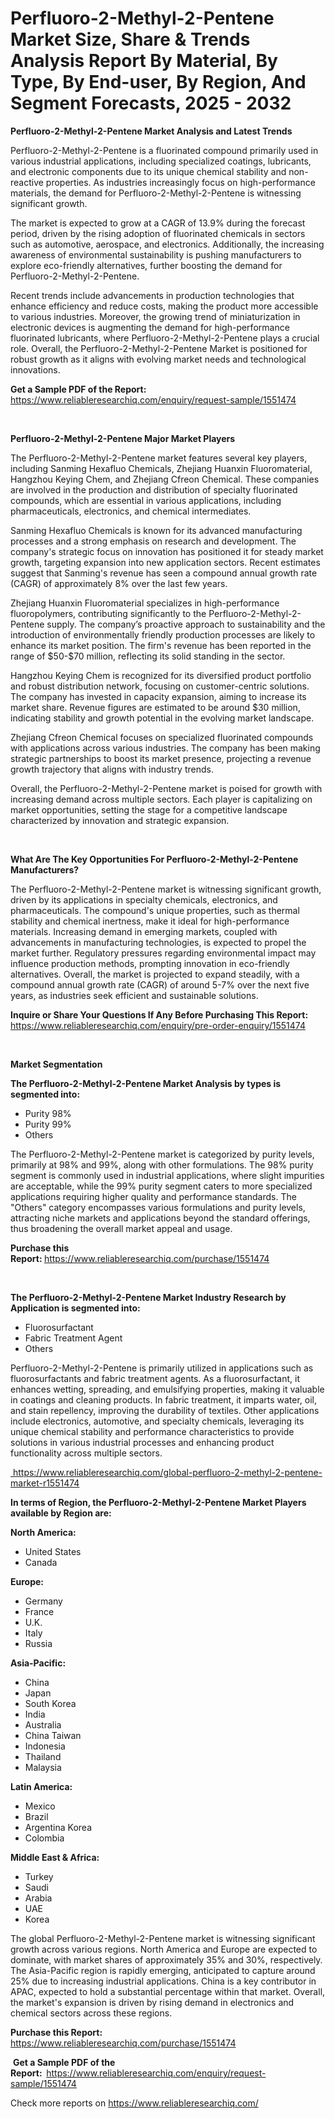 <p><h1>Perfluoro-2-Methyl-2-Pentene Market Size, Share & Trends Analysis Report By Material, By Type, By End-user, By Region, And Segment Forecasts, 2025 - 2032</h1></p><p><strong>Perfluoro-2-Methyl-2-Pentene Market Analysis and Latest Trends</strong></p>
<p><p>Perfluoro-2-Methyl-2-Pentene is a fluorinated compound primarily used in various industrial applications, including specialized coatings, lubricants, and electronic components due to its unique chemical stability and non-reactive properties. As industries increasingly focus on high-performance materials, the demand for Perfluoro-2-Methyl-2-Pentene is witnessing significant growth.</p><p>The market is expected to grow at a CAGR of 13.9% during the forecast period, driven by the rising adoption of fluorinated chemicals in sectors such as automotive, aerospace, and electronics. Additionally, the increasing awareness of environmental sustainability is pushing manufacturers to explore eco-friendly alternatives, further boosting the demand for Perfluoro-2-Methyl-2-Pentene. </p><p>Recent trends include advancements in production technologies that enhance efficiency and reduce costs, making the product more accessible to various industries. Moreover, the growing trend of miniaturization in electronic devices is augmenting the demand for high-performance fluorinated lubricants, where Perfluoro-2-Methyl-2-Pentene plays a crucial role. Overall, the Perfluoro-2-Methyl-2-Pentene Market is positioned for robust growth as it aligns with evolving market needs and technological innovations.</p></p>
<p><strong>Get a Sample PDF of the Report:&nbsp;</strong> <a href="https://www.reliableresearchiq.com/enquiry/request-sample/1551474?utm_campaign=1834&utm_medium=2&utm_source=Github&utm_content=ia&utm_term=01022025&utm_id=perfluoro-2-methyl-2-pentene">https://www.reliableresearchiq.com/enquiry/request-sample/1551474</a></p>
<p>&nbsp;</p>
<p><strong>Perfluoro-2-Methyl-2-Pentene Major Market Players</strong></p>
<p><p>The Perfluoro-2-Methyl-2-Pentene market features several key players, including Sanming Hexafluo Chemicals, Zhejiang Huanxin Fluoromaterial, Hangzhou Keying Chem, and Zhejiang Cfreon Chemical. These companies are involved in the production and distribution of specialty fluorinated compounds, which are essential in various applications, including pharmaceuticals, electronics, and chemical intermediates.</p><p>Sanming Hexafluo Chemicals is known for its advanced manufacturing processes and a strong emphasis on research and development. The company's strategic focus on innovation has positioned it for steady market growth, targeting expansion into new application sectors. Recent estimates suggest that Sanming's revenue has seen a compound annual growth rate (CAGR) of approximately 8% over the last few years.</p><p>Zhejiang Huanxin Fluoromaterial specializes in high-performance fluoropolymers, contributing significantly to the Perfluoro-2-Methyl-2-Pentene supply. The company’s proactive approach to sustainability and the introduction of environmentally friendly production processes are likely to enhance its market position. The firm's revenue has been reported in the range of $50-$70 million, reflecting its solid standing in the sector.</p><p>Hangzhou Keying Chem is recognized for its diversified product portfolio and robust distribution network, focusing on customer-centric solutions. The company has invested in capacity expansion, aiming to increase its market share. Revenue figures are estimated to be around $30 million, indicating stability and growth potential in the evolving market landscape.</p><p>Zhejiang Cfreon Chemical focuses on specialized fluorinated compounds with applications across various industries. The company has been making strategic partnerships to boost its market presence, projecting a revenue growth trajectory that aligns with industry trends.</p><p>Overall, the Perfluoro-2-Methyl-2-Pentene market is poised for growth with increasing demand across multiple sectors. Each player is capitalizing on market opportunities, setting the stage for a competitive landscape characterized by innovation and strategic expansion.</p></p>
<p>&nbsp;</p>
<p><strong>What Are The Key Opportunities For Perfluoro-2-Methyl-2-Pentene Manufacturers?</strong></p>
<p><p>The Perfluoro-2-Methyl-2-Pentene market is witnessing significant growth, driven by its applications in specialty chemicals, electronics, and pharmaceuticals. The compound's unique properties, such as thermal stability and chemical inertness, make it ideal for high-performance materials. Increasing demand in emerging markets, coupled with advancements in manufacturing technologies, is expected to propel the market further. Regulatory pressures regarding environmental impact may influence production methods, prompting innovation in eco-friendly alternatives. Overall, the market is projected to expand steadily, with a compound annual growth rate (CAGR) of around 5-7% over the next five years, as industries seek efficient and sustainable solutions.</p></p>
<p><strong>Inquire or Share Your Questions If Any Before Purchasing This Report:</strong> <a href="https://www.reliableresearchiq.com/enquiry/pre-order-enquiry/1551474?utm_campaign=1834&utm_medium=2&utm_source=Github&utm_content=ia&utm_term=01022025&utm_id=perfluoro-2-methyl-2-pentene">https://www.reliableresearchiq.com/enquiry/pre-order-enquiry/1551474</a></p>
<p>&nbsp;</p>
<p><strong>Market Segmentation</strong></p>
<p><strong>The Perfluoro-2-Methyl-2-Pentene Market Analysis by types is segmented into:</strong></p>
<p><ul><li>Purity 98%</li><li>Purity 99%</li><li>Others</li></ul></p>
<p><p>The Perfluoro-2-Methyl-2-Pentene market is categorized by purity levels, primarily at 98% and 99%, along with other formulations. The 98% purity segment is commonly used in industrial applications, where slight impurities are acceptable, while the 99% purity segment caters to more specialized applications requiring higher quality and performance standards. The "Others" category encompasses various formulations and purity levels, attracting niche markets and applications beyond the standard offerings, thus broadening the overall market appeal and usage.</p></p>
<p><strong>Purchase this Report:&nbsp;</strong><a href="https://www.reliableresearchiq.com/purchase/1551474?utm_campaign=1834&utm_medium=2&utm_source=Github&utm_content=ia&utm_term=01022025&utm_id=perfluoro-2-methyl-2-pentene">https://www.reliableresearchiq.com/purchase/1551474</a></p>
<p>&nbsp;</p>
<p><strong>The Perfluoro-2-Methyl-2-Pentene Market Industry Research by Application is segmented into:</strong></p>
<p><ul><li>Fluorosurfactant</li><li>Fabric Treatment Agent</li><li>Others</li></ul></p>
<p><p>Perfluoro-2-Methyl-2-Pentene is primarily utilized in applications such as fluorosurfactants and fabric treatment agents. As a fluorosurfactant, it enhances wetting, spreading, and emulsifying properties, making it valuable in coatings and cleaning products. In fabric treatment, it imparts water, oil, and stain repellency, improving the durability of textiles. Other applications include electronics, automotive, and specialty chemicals, leveraging its unique chemical stability and performance characteristics to provide solutions in various industrial processes and enhancing product functionality across multiple sectors.</p></p>
<p><a href="https://www.reliableresearchiq.com/global-perfluoro-2-methyl-2-pentene-market-r1551474?utm_campaign=1834&utm_medium=2&utm_source=Github&utm_content=ia&utm_term=01022025&utm_id=perfluoro-2-methyl-2-pentene">&nbsp;https://www.reliableresearchiq.com/global-perfluoro-2-methyl-2-pentene-market-r1551474</a></p>
<p><strong>In terms of Region, the Perfluoro-2-Methyl-2-Pentene Market Players available by Region are:</strong></p>
<p>
    <p> <strong> North America: </strong>
        <ul>
            <li>United States</li>
            <li>Canada</li>
        </ul>
        </p> 
    <p> <strong> Europe: </strong>
        <ul>
            <li>Germany</li>
            <li>France</li>
            <li>U.K.</li>
            <li>Italy</li>
            <li>Russia</li>
        </ul>
        </p> 
    <p> <strong> Asia-Pacific: </strong>
        <ul>
            <li>China</li>
            <li>Japan</li>
            <li>South Korea</li>
            <li>India</li>
            <li>Australia</li>
            <li>China Taiwan</li>
            <li>Indonesia</li>
            <li>Thailand</li>
            <li>Malaysia</li>
        </ul>
        </p> 
    <p> <strong> Latin America: </strong>
        <ul>
            <li>Mexico</li>
            <li>Brazil</li>
            <li>Argentina Korea</li>
            <li>Colombia</li>
        </ul>
        </p> 
    <p> <strong> Middle East & Africa: </strong>
        <ul>
            <li>Turkey</li>
            <li>Saudi</li>
            <li>Arabia</li>
            <li>UAE</li>
            <li>Korea</li>
        </ul>
    </p>
    </p>
<p><p>The global Perfluoro-2-Methyl-2-Pentene market is witnessing significant growth across various regions. North America and Europe are expected to dominate, with market shares of approximately 35% and 30%, respectively. The Asia-Pacific region is rapidly emerging, anticipated to capture around 25% due to increasing industrial applications. China is a key contributor in APAC, expected to hold a substantial percentage within that market. Overall, the market's expansion is driven by rising demand in electronics and chemical sectors across these regions.</p></p>
<p><strong>Purchase this Report: </strong><a href="https://www.reliableresearchiq.com/purchase/1551474?utm_campaign=1834&utm_medium=2&utm_source=Github&utm_content=ia&utm_term=01022025&utm_id=perfluoro-2-methyl-2-pentene">https://www.reliableresearchiq.com/purchase/1551474</a></p>
<p>&nbsp;<strong>Get a Sample PDF of the Report:&nbsp;&nbsp;</strong><a href="https://www.reliableresearchiq.com/enquiry/request-sample/1551474?utm_campaign=1834&utm_medium=2&utm_source=Github&utm_content=ia&utm_term=01022025&utm_id=perfluoro-2-methyl-2-pentene">https://www.reliableresearchiq.com/enquiry/request-sample/1551474</a></p>
<p><strong></strong></p>
<p>Check more reports on <a href="https://www.reliableresearchiq.com/?utm_campaign=1834&utm_medium=2&utm_source=Github&utm_content=ia&utm_term=01022025&utm_id=perfluoro-2-methyl-2-pentene">https://www.reliableresearchiq.com/</a></p>